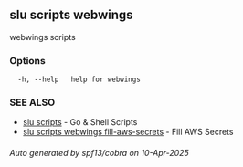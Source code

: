 ## slu scripts webwings

webwings scripts

### Options

```
  -h, --help   help for webwings
```

### SEE ALSO

* [slu scripts](slu_scripts.md)	 - Go & Shell Scripts
* [slu scripts webwings fill-aws-secrets](slu_scripts_webwings_fill-aws-secrets.md)	 - Fill AWS Secrets

###### Auto generated by spf13/cobra on 10-Apr-2025
